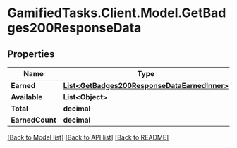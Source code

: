 # GamifiedTasks.Client.Model.GetBadges200ResponseData

## Properties

Name | Type | Description | Notes
------------ | ------------- | ------------- | -------------
**Earned** | [**List&lt;GetBadges200ResponseDataEarnedInner&gt;**](GetBadges200ResponseDataEarnedInner.md) |  | [optional] 
**Available** | **List&lt;Object&gt;** |  | [optional] 
**Total** | **decimal** |  | [optional] 
**EarnedCount** | **decimal** |  | [optional] 

[[Back to Model list]](../../README.md#documentation-for-models) [[Back to API list]](../../README.md#documentation-for-api-endpoints) [[Back to README]](../../README.md)

